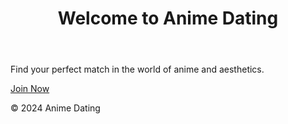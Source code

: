 <!DOCTYPE html>
<html lang="en">
<head>
    <meta charset="UTF-8">
    <meta name="viewport" content="width=device-width, initial-scale=1.0">
    <link rel="stylesheet" href="/styles/main.css">
    <title>Anime Dating</title>
</head>
<body>
    <header>
        <h1>Welcome to Anime Dating</h1>
    </header>
    <section class="main-section">
        <p>Find your perfect match in the world of anime and aesthetics.</p>
        <a href="/register" class="cta-button">Join Now</a>
    </section>
    <footer>
        <p>&copy; 2024 Anime Dating</p>
    </footer>
</body>
</html>

